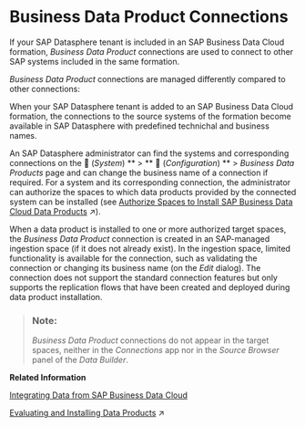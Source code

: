 <!-- loio5661d8813b4c4eb395158cd90e0f4b2f -->

<link rel="stylesheet" type="text/css" href="../css/sap-icons.css"/>

# Business Data Product Connections

If your SAP Datasphere tenant is included in an SAP Business Data Cloud formation, *Business Data Product* connections are used to connect to other SAP systems included in the same formation.

*Business Data Product* connections are managed differently compared to other connections:

When your SAP Datasphere tenant is added to an SAP Business Data Cloud formation, the connections to the source systems of the formation become available in SAP Datasphere with predefined technichal and business names.

An SAP Datasphere administrator can find the systems and corresponding connections on the <span class="FPA-icons-V3"></span> \(*System*\) ** \> ** :wrench: \(*Configuration*\) ** \> *Business Data Products* page and can change the business name of a connection if required. For a system and its corresponding connection, the administrator can authorize the spaces to which data products provided by the connected system can be installed \(see [Authorize Spaces to Install SAP Business Data Cloud Data Products](https://help.sap.com/viewer/935116dd7c324355803d4b85809cec97/DEV_CURRENT/en-US/67ec785b5de842488781f20c4ab52a9f.html "An SAP Datasphere administrator must choose the spaces to which SAP Business Data Cloud data products from an activated data package can be installed.") :arrow_upper_right:\).

When a data product is installed to one or more authorized target spaces, the *Business Data Product* connection is created in an SAP-managed ingestion space \(if it does not already exist\). In the ingestion space, limited functionality is available for the connection, such as validating the connection or changing its business name \(on the *Edit* dialog\). The connection does not support the standard connection features but only supports the replication flows that have been created and deployed during data product installation.

> ### Note:  
> *Business Data Product* connections do not appear in the target spaces, neither in the *Connections* app nor in the *Source Browser* panel of the *Data Builder*.

**Related Information**  


[Integrating Data from SAP Business Data Cloud](../integrating-data-from-sap-business-data-cloud-8f9c372.md "SAP Business Data Cloud is a fully managed SaaS solution that unifies and governs all SAP data and seamlessly connects with third-party data—giving line-of-business leaders context to make even more impactful decisions.")

[Evaluating and Installing Data Products](https://help.sap.com/viewer/24f836070a704022a40c15442163e5cf/DEV_CURRENT/en-US/ea7cb802cbea47b39a441888873c3a49.html "Use the catalog Data Product collection to view data products for use in your modeling and other projects. You can see detailed metadata for each data product and if you have the appropriate permissions, install it to an SAP Datasphere space.") :arrow_upper_right:

